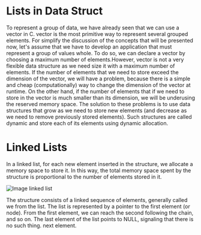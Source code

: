 # Lists in Data Struct

To represent a group of data, we have already seen that we can use a vector in C.
vector is the most primitive way to represent several grouped elements. For
simplify the discussion of the concepts that will be presented now, let's assume that
we have to develop an application that must represent a group of values
whole. To do so, we can declare a vector by choosing a maximum number of
elements.However, vector is not a very flexible data structure as we need
size it with a maximum number of elements. If the number of elements that
we need to store exceed the dimension of the vector, we will have a problem, because
there is a simple and cheap (computationally) way to change the dimension
of the vector at runtime. On the other hand, if the number of elements that
if we need to store in the vector is much smaller than its dimension, we will be underusing the reserved memory space.
The solution to these problems is to use data structures that grow as
we need to store new elements (and decrease as we need to remove
previously stored elements). Such structures are called dynamic and
store each of its elements using dynamic allocation.

# Linked Lists

In a linked list, for each new element inserted in the structure, we allocate a
memory space to store it. In this way, the total memory space spent
by the structure is proportional to the number of elements stored in it.

![Image linked list](https://www.google.com/url?sa=i&url=http%3A%2F%2Feduardolucio.blogspot.com%2F2015%2F09%2Faprenda-implementar-uma-lista-encadeada.html&psig=AOvVaw2dNeiJ366WATSs2YmmcrbK&ust=1681048598472000&source=images&cd=vfe&ved=0CBEQjRxqFwoTCOjbhZe4mv4CFQAAAAAdAAAAABAJ)

The structure consists of a linked sequence of elements, generally called
we from the list. The list is represented by a pointer to the first element (or node).
From the first element, we can reach the second following the chain, and so
on. The last element of the list points to NULL, signaling that there is no such thing.
next element.

